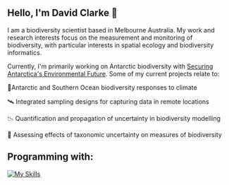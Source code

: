 ## Hello, I'm David Clarke 👋

I am a biodiversity scientist based in Melbourne Australia. My work and research interests focus on the measurement and monitoring of biodiversity, with particular interests in spatial ecology and biodiversity informatics. 

Currently, I'm primarily working on Antarctic biodiversity with [Securing Antarctica's Environmental Future](https://www.arcsaef.com). Some of my current projects relate to:

  🐧Antarctic and Southern Ocean biodiversity responses to climate 
  
  🛰️ Integrated sampling designs for capturing data in remote locations
  
  📉 Quantification and propagation of uncertainty in biodiversity modelling
  
  🌊 Assessing effects of taxonomic uncertainty on measures of biodiversity

## Programming with:
[![My Skills](https://skillicons.dev/icons?i=r,vscode)](https://skillicons.dev)
<!--
**DavidAClarke/DavidAClarke** is a ✨ _special_ ✨ repository because its `README.md` (this file) appears on your GitHub profile.

Here are some ideas to get you started:

- 🔭 I’m currently working on ...
- 🌱 I’m currently learning ...
- 👯 I’m looking to collaborate on ...
- 🤔 I’m looking for help with ...
- 💬 Ask me about ...
- 📫 How to reach me: ...
- 😄 Pronouns: ...
- ⚡ Fun fact: ...
-->
